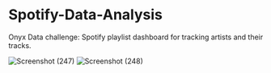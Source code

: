 # Spotify-Data-Analysis
Onyx Data challenge: Spotify playlist dashboard for tracking artists and their tracks.

![Screenshot (247)](https://github.com/Samikshakamble27/Spotify-Data-Analysis/assets/94173810/eef03815-eb19-4b6b-aec3-6f2c1ca2deaa)
![Screenshot (248)](https://github.com/Samikshakamble27/Spotify-Data-Analysis/assets/94173810/1402d27b-4cfc-4466-ac1b-372ba36d9812)

